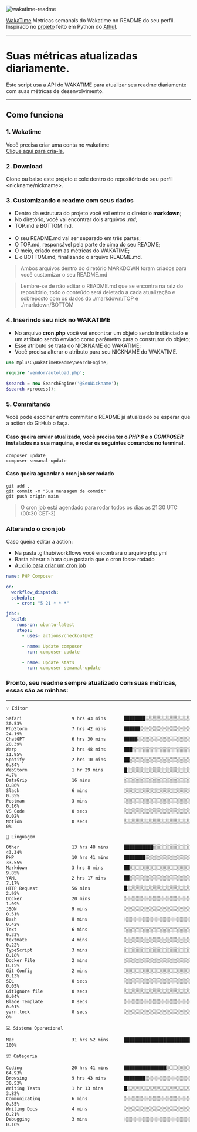 ![wakatime-readme](https://socialify.git.ci/bymatheus/wakatime-readme/image?description=1&descriptionEditable=M%C3%A9tricas%20semanais%20do%20Wakatime%20no%20seu%20README%20de%20perfil.&font=KoHo&forks=1&language=1&owner=1&pattern=Signal&stargazers=1&theme=Dark)

[WakaTime](https://wakatime.com) Metricas semanais do Wakatime no README do seu perfil. <br>
Inspirado no [projeto](https://github.com/athul/waka-readme) feito em Python do [Athul](https://github.com/athul).
___

# Suas métricas atualizadas diariamente.
Este script usa a API do WAKATIME para atualizar seu readme diariamente com suas métricas de desenvolvimento.

___

## Como funciona

### 1. Wakatime
Você precisa criar uma conta no wakatime <br>
[Clique aqui para cria-la.](https://wakatime.com) 

### 2. Download
Clone ou baixe este projeto e cole dentro do repositório do seu perfil <nickname/nickname>.

### 3. Customizando o readme com seus dados
- Dentro da estrutura do projeto você vai entrar o diretorio **markdown**;  
- No diretório, você vai encontrar dois arquivos *.md*;
- TOP.md e BOTTOM.md.
<br><br>
- O seu README.md vai ser separado em três partes; 
- O TOP.md, responsável pela parte de cima do seu README;
- O meio, criado com as métricas do WAKATIME;
- E o BOTTOM.md, finalizando o arquivo README.md.<br>

> Ambos arquivos dentro do diretório MARKDOWN foram criados para você customizar o seu README.md

> Lembre-se de não editar o README.md que se encontra na raiz do repositório, todo o conteúdo será deletado a cada atualização e sobreposto com os dados do ./markdown/TOP e ./markdown/BOTTOM

### 4. Inserindo seu nick no WAKATIME
- No arquivo **cron.php** você vai encontrar um objeto sendo instânciado e um atributo sendo enviado como parâmetro para o construtor do objeto;
- Esse atributo se trata do NICKNAME do WAKATIME;
- Você precisa alterar o atributo para seu NICKNAME do WAKATIME.

```php
use MplusC\WakatimeReadme\SearchEngine;

require 'vendor/autoload.php';

$search = new SearchEngine('@SeuNickname');
$search->process();
```

### 5. Commitando
Você pode escolher entre commitar o README já atualizado ou esperar que a action do GitHub o faça. <br>

#### Caso queira enviar atualizado, você precisa ter o *PHP 8* e o *COMPOSER* instalados na sua maquina, e rodar os seguintes comandos no terminal.
```composer
composer update
composer semanal-update 
```

#### Caso queira aguardar o cron job ser rodado 
```git 
git add .
git commit -m "Sua mensagem de commit"
git push origin main
```

>O cron job está agendado para rodar todos os dias as 21:30 UTC (00:30 CET-3) 

### Alterando o cron job
Caso queira editar a action:

- Na pasta .github/workflows você encontrará o arquivo php.yml
- Basta alterar a hora que gostaria que o cron fosse rodado
- [Auxilio para criar um cron job](https://crontab.guru)

```yml
name: PHP Composer

on:
  workflow_dispatch:
  schedule:
    - cron: "5 21 * * *"

jobs:
  build:
    runs-on: ubuntu-latest
    steps:
      - uses: actions/checkout@v2

      - name: Update composer
        run: composer update

      - name: Update stats
        run: composer semanal-update
```

### Pronto, seu readme sempre atualizado com suas métricas, essas são as minhas:

___
```text
💡 Editor

Safari                   9 hrs 43 mins       ████████░░░░░░░░░░░░░░░░░     30.53%
PhpStorm                 7 hrs 42 mins       ██████░░░░░░░░░░░░░░░░░░░     24.19%
ChatGPT                  6 hrs 30 mins       █████░░░░░░░░░░░░░░░░░░░░     20.39%
Warp                     3 hrs 48 mins       ███░░░░░░░░░░░░░░░░░░░░░░     11.95%
Spotify                  2 hrs 10 mins       ██░░░░░░░░░░░░░░░░░░░░░░░      6.84%
WebStorm                 1 hr 29 mins        █░░░░░░░░░░░░░░░░░░░░░░░░       4.7%
DataGrip                 16 mins             ░░░░░░░░░░░░░░░░░░░░░░░░░      0.86%
Slack                    6 mins              ░░░░░░░░░░░░░░░░░░░░░░░░░      0.35%
Postman                  3 mins              ░░░░░░░░░░░░░░░░░░░░░░░░░      0.16%
VS Code                  0 secs              ░░░░░░░░░░░░░░░░░░░░░░░░░      0.02%
Notion                   0 secs              ░░░░░░░░░░░░░░░░░░░░░░░░░         0%
```
```text
💬 Linguagem

Other                    13 hrs 48 mins      ███████████░░░░░░░░░░░░░░     43.34%
PHP                      10 hrs 41 mins      ████████░░░░░░░░░░░░░░░░░     33.55%
Markdown                 3 hrs 8 mins        ██░░░░░░░░░░░░░░░░░░░░░░░      9.85%
YAML                     2 hrs 17 mins       ██░░░░░░░░░░░░░░░░░░░░░░░      7.17%
HTTP Request             56 mins             █░░░░░░░░░░░░░░░░░░░░░░░░      2.95%
Docker                   20 mins             ░░░░░░░░░░░░░░░░░░░░░░░░░      1.09%
JSON                     9 mins              ░░░░░░░░░░░░░░░░░░░░░░░░░      0.51%
Bash                     8 mins              ░░░░░░░░░░░░░░░░░░░░░░░░░      0.42%
Text                     6 mins              ░░░░░░░░░░░░░░░░░░░░░░░░░      0.33%
textmate                 4 mins              ░░░░░░░░░░░░░░░░░░░░░░░░░      0.22%
TypeScript               3 mins              ░░░░░░░░░░░░░░░░░░░░░░░░░      0.18%
Docker File              2 mins              ░░░░░░░░░░░░░░░░░░░░░░░░░      0.15%
Git Config               2 mins              ░░░░░░░░░░░░░░░░░░░░░░░░░      0.13%
SQL                      0 secs              ░░░░░░░░░░░░░░░░░░░░░░░░░      0.05%
GitIgnore file           0 secs              ░░░░░░░░░░░░░░░░░░░░░░░░░      0.04%
Blade Template           0 secs              ░░░░░░░░░░░░░░░░░░░░░░░░░      0.01%
yarn.lock                0 secs              ░░░░░░░░░░░░░░░░░░░░░░░░░         0%
```
```text
💻 Sistema Operacional

Mac                      31 hrs 52 mins      █████████████████████████       100%
```
```text
📦 Categoria

Coding                   20 hrs 41 mins      ████████████████░░░░░░░░░     64.93%
Browsing                 9 hrs 43 mins       ████████░░░░░░░░░░░░░░░░░     30.53%
Writing Tests            1 hr 13 mins        █░░░░░░░░░░░░░░░░░░░░░░░░      3.82%
Communicating            6 mins              ░░░░░░░░░░░░░░░░░░░░░░░░░      0.35%
Writing Docs             4 mins              ░░░░░░░░░░░░░░░░░░░░░░░░░      0.21%
Debugging                3 mins              ░░░░░░░░░░░░░░░░░░░░░░░░░      0.16%
```
